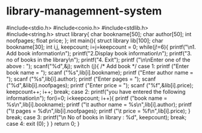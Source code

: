# library-managemnent-system
#include<stdio.h>
#include<conio.h>
#include<stdlib.h>
#include<string.h>
struct library{
   char bookname[50];
   char author[50];
   int noofpages;
   float price;
};
int main(){
   struct library lib[100];
   char bookname[30];
   int i,j, keepcount;
   i=j=keepcount = 0;
   while(j!=6){
      printf("\n1. Add book information\n");
      printf("2.Display book information\n");
      printf("3. no of books in the library\n");
      printf("4. Exit");
      printf ("\n\nEnter one of the above : ");
      scanf("%d",&j);
      switch (j){
         /* Add book */
         case 1:
            printf ("Enter book name = ");
            scanf ("%s",lib[i].bookname);
            printf ("Enter author name = ");
            scanf ("%s",lib[i].author);
            printf ("Enter pages = ");
            scanf ("%d",&lib[i].noofpages);
            printf ("Enter price = ");
            scanf ("%f",&lib[i].price);
            keepcount++;
            i++;
            break;
         case 2:
            printf("you have entered the following information\n");
            for(i=0; i<keepcount; i++){
               printf ("book name = %s\n",lib[i].bookname);
               printf ("\t author name = %s\n",lib[i].author);
               printf ("\t pages = %d\n",lib[i].noofpages);
               printf ("\t price = %f\n",lib[i].price);
            }
            break;
         case 3:
            printf("\n No of books in library : %d", keepcount);
            break;
         case 4:
            exit (0);
      }
   }
   return 0;
}
